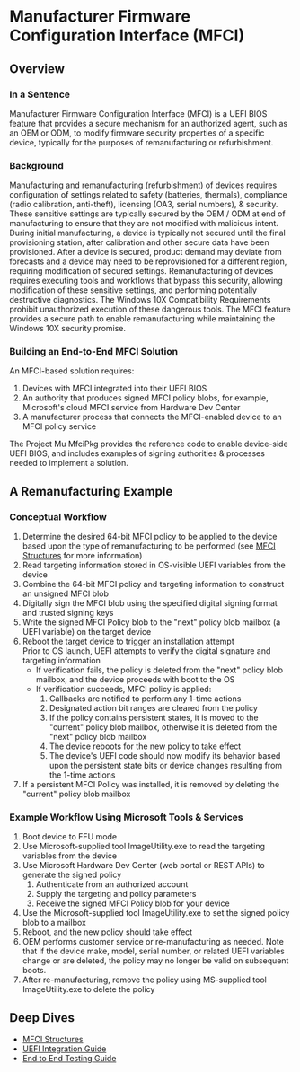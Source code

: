 # Manufacturer Firmware Configuration Interface (MFCI)

## Overview

### In a Sentence

Manufacturer Firmware Configuration Interface (MFCI) is a UEFI BIOS feature that provides a secure
mechanism for an authorized agent, such as an OEM or ODM, to modify firmware security properties
of a specific device, typically for the purposes of remanufacturing or refurbishment.

### Background

Manufacturing and remanufacturing (refurbishment) of devices requires configuration of settings
related to safety (batteries, thermals), compliance (radio calibration, anti-theft), licensing
(OA3, serial numbers), & security.  These sensitive settings are typically secured by the
OEM / ODM at end of manufacturing to ensure that they are not modified with malicious intent.
During initial manufacturing, a device is typically not secured until the final provisioning
station, after calibration and other secure data have been provisioned.  After a device is secured,
product demand may deviate from forecasts and a device may need to be reprovisioned for a different
region, requiring modification of secured settings.  Remanufacturing of devices requires executing
tools and workflows that bypass this security, allowing modification of these sensitive settings,
and performing potentially destructive diagnostics.  The Windows 10X Compatibility
Requirements prohibit unauthorized execution of these dangerous tools. The MFCI feature provides a
secure path to enable remanufacturing while maintaining the Windows 10X security promise.

### Building an End-to-End MFCI Solution

An MFCI-based solution requires:

1. Devices with MFCI integrated into their UEFI BIOS
1. An authority that produces signed MFCI policy blobs, for example, Microsoft's cloud MFCI service from Hardware Dev Center
1. A manufacturer process that connects the MFCI-enabled device to an MFCI policy service

The Project Mu MfciPkg provides the reference code to enable device-side UEFI BIOS, and includes examples of signing
authorities & processes needed to implement a solution.

## A Remanufacturing Example

### Conceptual Workflow

1. Determine the desired 64-bit MFCI policy to be applied to the device based upon the type of
remanufacturing to be performed (see [MFCI Structures](Mfci_Structures.md) for more information)
2. Read targeting information stored in OS-visible UEFI variables from the device
3. Combine the 64-bit MFCI policy and targeting information to construct an unsigned MFCI blob
4. Digitally sign the MFCI blob using the specified digital signing format and trusted signing keys
5. Write the signed MFCI Policy blob to the "next" policy blob mailbox (a UEFI variable) on the target device
6. Reboot the target device to trigger an installation attempt  
   Prior to OS launch, UEFI attempts to verify the digital signature and targeting information
    * If verification fails, the policy is deleted from the "next" policy blob mailbox, and
    the device proceeds with boot to the OS
    * If verification succeeds, MFCI policy is applied:
        1. Callbacks are notified to perform any 1-time actions
        2. Designated action bit ranges are cleared from the policy
        3. If the policy contains persistent states, it is moved to the "current" policy blob mailbox, otherwise it is
            deleted from the "next" policy blob mailbox
        4. The device reboots for the new policy to take effect
        5. The device's UEFI code should now modify its behavior based upon the persistent state bits or device changes
            resulting from the 1-time actions
7. If a persistent MFCI Policy was installed, it is removed by deleting the "current" policy blob mailbox

### Example Workflow Using Microsoft Tools & Services

1. Boot device to FFU mode
2. Use Microsoft-supplied tool ImageUtility.exe to read the targeting variables from the device
3. Use Microsoft Hardware Dev Center (web portal or REST APIs) to generate the signed policy
    1. Authenticate from an authorized account
    2. Supply the targeting and policy parameters
    3. Receive the signed MFCI Policy blob for your device
4. Use the Microsoft-supplied tool ImageUtility.exe to set the signed policy blob to a mailbox
5. Reboot, and the new policy should take effect
6. OEM performs customer service or re-manufacturing as needed. Note that if the device make, model, serial
number, or related UEFI variables change or are deleted, the policy may no longer be valid on subsequent boots.
7. After re-manufacturing, remove the policy using MS-supplied tool ImageUtility.exe to delete the policy

## Deep Dives

* [MFCI Structures](Mfci_Structures.md)
* [UEFI Integration Guide](Mfci_Integration_Guide.md)
* [End to End Testing Guide](TODO)
